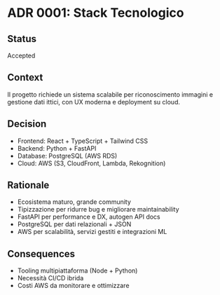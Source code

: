 # ADR 0001: Stack Tecnologico

## Status
Accepted

## Context
Il progetto richiede un sistema scalabile per riconoscimento immagini e gestione dati ittici, con UX moderna e deployment su cloud.

## Decision
- Frontend: React + TypeScript + Tailwind CSS
- Backend: Python + FastAPI
- Database: PostgreSQL (AWS RDS)
- Cloud: AWS (S3, CloudFront, Lambda, Rekognition)

## Rationale
- Ecosistema maturo, grande community
- Tipizzazione per ridurre bug e migliorare maintainability
- FastAPI per performance e DX, autogen API docs
- PostgreSQL per dati relazionali + JSON
- AWS per scalabilità, servizi gestiti e integrazioni ML

## Consequences
- Tooling multipiattaforma (Node + Python)
- Necessità CI/CD ibrida
- Costi AWS da monitorare e ottimizzare

